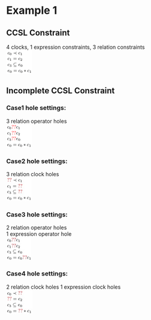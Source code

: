 # Example 1
## CCSL Constraint  
4 clocks, 1 expression constraints, 3 relation constraints  
![](https://github.com/HMHelloWorld/CCSLSketch/blob/master/fig/benchmark1.png?raw=true)

## Incomplete CCSL Constraint  
### Case1 hole settings:  
3 relation operator holes  
![](https://github.com/HMHelloWorld/CCSLSketch/blob/master/fig/benchmark1_case1.png?raw=true)  
### Case2 hole settings:  
3 relation clock holes  
![](https://github.com/HMHelloWorld/CCSLSketch/blob/master/fig/benchmark1_case2.jpeg?raw=true)  
### Case3 hole settings:  
2 relation operator holes  
1 expression operator hole  
![](https://github.com/HMHelloWorld/CCSLSketch/blob/master/fig/benchmark1_case3.jpeg?raw=true)  
### Case4 hole settings:  
2 relation clock holes
1 expression clock holes  
![](https://github.com/HMHelloWorld/CCSLSketch/blob/master/fig/benchmark1_case4.jpeg?raw=true)
